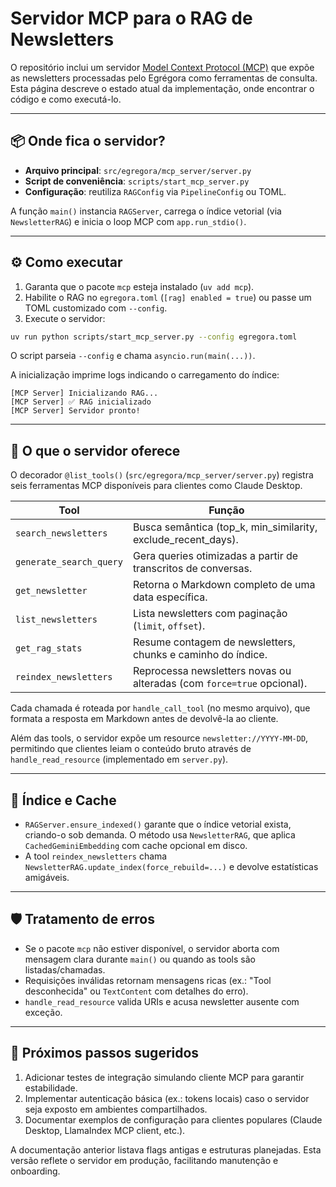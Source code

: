 # Servidor MCP para o RAG de Newsletters

O repositório inclui um servidor [Model Context Protocol (MCP)](https://www.anthropic.com/news/model-context-protocol)
que expõe as newsletters processadas pelo Egrégora como ferramentas de consulta.
Esta página descreve o estado atual da implementação, onde encontrar o código e
como executá-lo.

---

## 📦 Onde fica o servidor?

- **Arquivo principal**: `src/egregora/mcp_server/server.py`
- **Script de conveniência**: `scripts/start_mcp_server.py`
- **Configuração**: reutiliza `RAGConfig` via `PipelineConfig` ou TOML.

A função `main()` instancia `RAGServer`, carrega o índice vetorial (via
`NewsletterRAG`) e inicia o loop MCP com `app.run_stdio()`.

---

## ⚙️ Como executar

1. Garanta que o pacote `mcp` esteja instalado (`uv add mcp`).
2. Habilite o RAG no `egregora.toml` (`[rag] enabled = true`) ou passe um TOML
   customizado com `--config`.
3. Execute o servidor:

```bash
uv run python scripts/start_mcp_server.py --config egregora.toml
```

O script parseia `--config` e chama `asyncio.run(main(...))`.

A inicialização imprime logs indicando o carregamento do índice:

```
[MCP Server] Inicializando RAG...
[MCP Server] ✅ RAG inicializado
[MCP Server] Servidor pronto!
```

---

## 🧠 O que o servidor oferece

O decorador `@list_tools()` (`src/egregora/mcp_server/server.py`) registra seis
ferramentas MCP disponíveis para clientes como Claude Desktop.

| Tool                  | Função                                                                 |
|-----------------------|-------------------------------------------------------------------------|
| `search_newsletters`  | Busca semântica (top_k, min_similarity, exclude_recent_days).           |
| `generate_search_query` | Gera queries otimizadas a partir de transcritos de conversas.        |
| `get_newsletter`      | Retorna o Markdown completo de uma data específica.                    |
| `list_newsletters`    | Lista newsletters com paginação (`limit`, `offset`).                   |
| `get_rag_stats`       | Resume contagem de newsletters, chunks e caminho do índice.            |
| `reindex_newsletters` | Reprocessa newsletters novas ou alteradas (com `force=true` opcional). |

Cada chamada é roteada por `handle_call_tool` (no mesmo arquivo), que formata a
resposta em Markdown antes de devolvê-la ao cliente.

Além das tools, o servidor expõe um resource `newsletter://YYYY-MM-DD`, permitindo
que clientes leiam o conteúdo bruto através de `handle_read_resource`
(implementado em `server.py`).

---

## 🔁 Índice e Cache

- `RAGServer.ensure_indexed()` garante que o índice vetorial exista, criando-o
  sob demanda. O método usa `NewsletterRAG`, que aplica `CachedGeminiEmbedding`
  com cache opcional em disco.
- A tool `reindex_newsletters` chama `NewsletterRAG.update_index(force_rebuild=...)`
  e devolve estatísticas amigáveis.

---

## 🛡️ Tratamento de erros

- Se o pacote `mcp` não estiver disponível, o servidor aborta com mensagem clara
  durante `main()` ou quando as tools são listadas/chamadas.
- Requisições inválidas retornam mensagens ricas (ex.: "Tool desconhecida" ou
  `TextContent` com detalhes do erro).
- `handle_read_resource` valida URIs e acusa newsletter ausente com exceção.


---

## 📌 Próximos passos sugeridos

1. Adicionar testes de integração simulando cliente MCP para garantir estabilidade.
2. Implementar autenticação básica (ex.: tokens locais) caso o servidor seja
   exposto em ambientes compartilhados.
3. Documentar exemplos de configuração para clientes populares (Claude Desktop,
   LlamaIndex MCP client, etc.).

A documentação anterior listava flags antigas e estruturas planejadas. Esta
versão reflete o servidor em produção, facilitando manutenção e onboarding.
